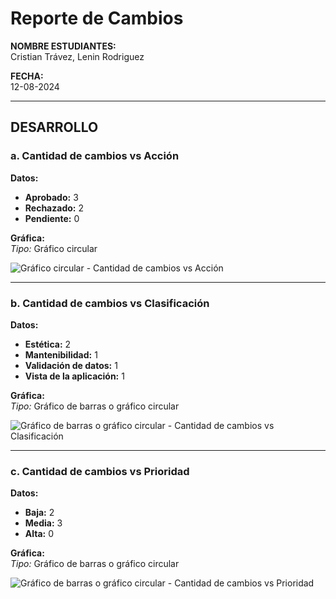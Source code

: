 # Reporte de Cambios

**NOMBRE ESTUDIANTES:**  
Cristian Trávez, Lenin Rodriguez  

**FECHA:**  
12-08-2024  

---

## DESARROLLO

### a. Cantidad de cambios vs Acción  
**Datos:**
- **Aprobado:** 3  
- **Rechazado:** 2  
- **Pendiente:** 0  

**Gráfica:**  
_Tipo:_ Gráfico circular  

![Gráfico circular - Cantidad de cambios vs Acción](Documentos/Contrucción/imagenes/img1.png)

---

### b. Cantidad de cambios vs Clasificación  
**Datos:**
- **Estética:** 2  
- **Mantenibilidad:** 1  
- **Validación de datos:** 1  
- **Vista de la aplicación:** 1  

**Gráfica:**  
_Tipo:_ Gráfico de barras o gráfico circular  

![Gráfico de barras o gráfico circular - Cantidad de cambios vs Clasificación](Documentos/Contrucción/imagenes/img2.png)

---

### c. Cantidad de cambios vs Prioridad  
**Datos:**
- **Baja:** 2  
- **Media:** 3  
- **Alta:** 0  

**Gráfica:**  
_Tipo:_ Gráfico de barras o gráfico circular  

![Gráfico de barras o gráfico circular - Cantidad de cambios vs Prioridad](Documentos/Contrucción/imagenes/img3.png)

